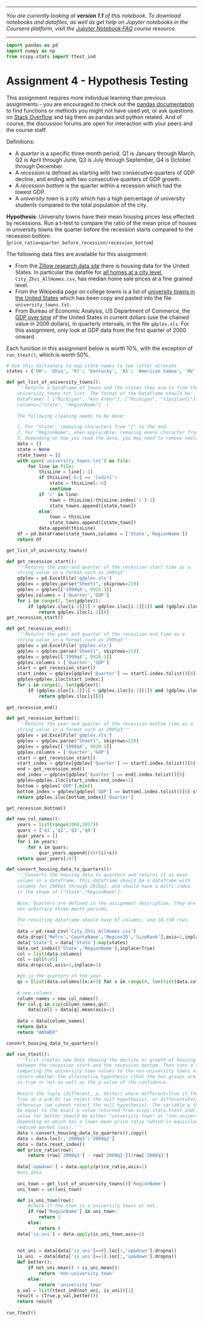 
---

_You are currently looking at **version 1.1** of this notebook. To download notebooks and datafiles, as well as get help on Jupyter notebooks in the Coursera platform, visit the [Jupyter Notebook FAQ](https://www.coursera.org/learn/python-data-analysis/resources/0dhYG) course resource._

---


```python
import pandas as pd
import numpy as np
from scipy.stats import ttest_ind
```

# Assignment 4 - Hypothesis Testing
This assignment requires more individual learning than previous assignments - you are encouraged to check out the [pandas documentation](http://pandas.pydata.org/pandas-docs/stable/) to find functions or methods you might not have used yet, or ask questions on [Stack Overflow](http://stackoverflow.com/) and tag them as pandas and python related. And of course, the discussion forums are open for interaction with your peers and the course staff.

Definitions:
* A _quarter_ is a specific three month period, Q1 is January through March, Q2 is April through June, Q3 is July through September, Q4 is October through December.
* A _recession_ is defined as starting with two consecutive quarters of GDP decline, and ending with two consecutive quarters of GDP growth.
* A _recession bottom_ is the quarter within a recession which had the lowest GDP.
* A _university town_ is a city which has a high percentage of university students compared to the total population of the city.

**Hypothesis**: University towns have their mean housing prices less effected by recessions. Run a t-test to compare the ratio of the mean price of houses in university towns the quarter before the recession starts compared to the recession bottom. (`price_ratio=quarter_before_recession/recession_bottom`)

The following data files are available for this assignment:
* From the [Zillow research data site](http://www.zillow.com/research/data/) there is housing data for the United States. In particular the datafile for [all homes at a city level](http://files.zillowstatic.com/research/public/City/City_Zhvi_AllHomes.csv), ```City_Zhvi_AllHomes.csv```, has median home sale prices at a fine grained level.
* From the Wikipedia page on college towns is a list of [university towns in the United States](https://en.wikipedia.org/wiki/List_of_college_towns#College_towns_in_the_United_States) which has been copy and pasted into the file ```university_towns.txt```.
* From Bureau of Economic Analysis, US Department of Commerce, the [GDP over time](http://www.bea.gov/national/index.htm#gdp) of the United States in current dollars (use the chained value in 2009 dollars), in quarterly intervals, in the file ```gdplev.xls```. For this assignment, only look at GDP data from the first quarter of 2000 onward.

Each function in this assignment below is worth 10%, with the exception of ```run_ttest()```, which is worth 50%.


```python
# Use this dictionary to map state names to two letter acronyms
states = {'OH': 'Ohio', 'KY': 'Kentucky', 'AS': 'American Samoa', 'NV': 'Nevada', 'WY': 'Wyoming', 'NA': 'National', 'AL': 'Alabama', 'MD': 'Maryland', 'AK': 'Alaska', 'UT': 'Utah', 'OR': 'Oregon', 'MT': 'Montana', 'IL': 'Illinois', 'TN': 'Tennessee', 'DC': 'District of Columbia', 'VT': 'Vermont', 'ID': 'Idaho', 'AR': 'Arkansas', 'ME': 'Maine', 'WA': 'Washington', 'HI': 'Hawaii', 'WI': 'Wisconsin', 'MI': 'Michigan', 'IN': 'Indiana', 'NJ': 'New Jersey', 'AZ': 'Arizona', 'GU': 'Guam', 'MS': 'Mississippi', 'PR': 'Puerto Rico', 'NC': 'North Carolina', 'TX': 'Texas', 'SD': 'South Dakota', 'MP': 'Northern Mariana Islands', 'IA': 'Iowa', 'MO': 'Missouri', 'CT': 'Connecticut', 'WV': 'West Virginia', 'SC': 'South Carolina', 'LA': 'Louisiana', 'KS': 'Kansas', 'NY': 'New York', 'NE': 'Nebraska', 'OK': 'Oklahoma', 'FL': 'Florida', 'CA': 'California', 'CO': 'Colorado', 'PA': 'Pennsylvania', 'DE': 'Delaware', 'NM': 'New Mexico', 'RI': 'Rhode Island', 'MN': 'Minnesota', 'VI': 'Virgin Islands', 'NH': 'New Hampshire', 'MA': 'Massachusetts', 'GA': 'Georgia', 'ND': 'North Dakota', 'VA': 'Virginia'}
```


```python
def get_list_of_university_towns():
    '''Returns a DataFrame of towns and the states they are in from the 
    university_towns.txt list. The format of the DataFrame should be:
    DataFrame( [ ["Michigan", "Ann Arbor"], ["Michigan", "Yipsilanti"] ], 
    columns=["State", "RegionName"]  )
    
    The following cleaning needs to be done:

    1. For "State", removing characters from "[" to the end.
    2. For "RegionName", when applicable, removing every character from " (" to the end.
    3. Depending on how you read the data, you may need to remove newline character '\n'. '''
    data = []
    state = None
    state_towns = []
    with open('university_towns.txt') as file:
        for line in file:
            thisLine = line[:-1]
            if thisLine[-6:] == '[edit]':
                state = thisLine[:-6]
                continue
            if '(' in line:
                town = thisLine[:thisLine.index('(')-1]
                state_towns.append([state,town])
            else:
                town = thisLine
                state_towns.append([state,town])
            data.append(thisLine)
    df = pd.DataFrame(state_towns,columns = ['State','RegionName'])
    return df

get_list_of_university_towns()
```


```python
def get_recession_start():
    '''Returns the year and quarter of the recession start time as a 
    string value in a format such as 2005q3'''
    gdplev = pd.ExcelFile('gdplev.xls')
    gdplev = gdplev.parse("Sheet1", skiprows=219)
    gdplev = gdplev[['1999q4', 9926.1]]
    gdplev.columns = ['Quarter','GDP']
    for i in range(2, len(gdplev)):
        if (gdplev.iloc[i-2][1] > gdplev.iloc[i-1][1]) and (gdplev.iloc[i-1][1] > gdplev.iloc[i][1]):
            return gdplev.iloc[i-2][0]
get_recession_start()
```


```python
def get_recession_end():
    '''Returns the year and quarter of the recession end time as a 
    string value in a format such as 2005q3'''
    gdplev = pd.ExcelFile('gdplev.xls')
    gdplev = gdplev.parse("Sheet1", skiprows=219)
    gdplev = gdplev[['1999q4', 9926.1]]
    gdplev.columns = ['Quarter','GDP']
    start = get_recession_start()
    start_index = gdplev[gdplev['Quarter'] == start].index.tolist()[0]
    gdplev=gdplev.iloc[start_index:]
    for i in range(2, len(gdplev)):
        if (gdplev.iloc[i-2][1] < gdplev.iloc[i-1][1]) and (gdplev.iloc[i-1][1] < gdplev.iloc[i][1]):
            return gdplev.iloc[i][0]
        
get_recession_end()   

```


```python
def get_recession_bottom():
    '''Returns the year and quarter of the recession bottom time as a 
    string value in a format such as 2005q3'''
    gdplev = pd.ExcelFile('gdplev.xls')
    gdplev = gdplev.parse("Sheet1", skiprows=219)
    gdplev = gdplev[['1999q4', 9926.1]]
    gdplev.columns = ['Quarter','GDP']
    start = get_recession_start()
    start_index = gdplev[gdplev['Quarter'] == start].index.tolist()[0]
    end = get_recession_end()
    end_index = gdplev[gdplev['Quarter'] == end].index.tolist()[0]
    gdplev=gdplev.iloc[start_index:end_index+1]
    bottom = gdplev['GDP'].min()
    bottom_index = gdplev[gdplev['GDP'] == bottom].index.tolist()[0]-start_index
    return gdplev.iloc[bottom_index]['Quarter']

get_recession_bottom()
```


```python
def new_col_names():
    years = list(range(2000,2017))
    quars = ['q1','q2','q3','q4']
    quar_years = []
    for i in years:
        for x in quars:
            quar_years.append((str(i)+x))
    return quar_years[:67]

def convert_housing_data_to_quarters():
    '''Converts the housing data to quarters and returns it as mean 
    values in a dataframe. This dataframe should be a dataframe with
    columns for 2000q1 through 2016q3, and should have a multi-index
    in the shape of ["State","RegionName"].
    
    Note: Quarters are defined in the assignment description, they are
    not arbitrary three month periods.
    
    The resulting dataframe should have 67 columns, and 10,730 rows.
    '''
    data = pd.read_csv('City_Zhvi_AllHomes.csv')
    data.drop(['Metro','CountyName','RegionID','SizeRank'],axis=1,inplace=1)
    data['State'] = data['State'].map(states)
    data.set_index(['State','RegionName'],inplace=True)
    col = list(data.columns)
    col = col[0:45]
    data.drop(col,axis=1,inplace=1)

    #qs is the quarters of the year
    qs = [list(data.columns)[x:x+3] for x in range(0, len(list(data.columns)), 3)]
    
    # new columns
    column_names = new_col_names()
    for col,q in zip(column_names,qs):
        data[col] = data[q].mean(axis=1)
        
    data = data[column_names]
    return data
    return "ANSWER"

convert_housing_data_to_quarters()
```


```python
def run_ttest():
    '''First creates new data showing the decline or growth of housing prices
    between the recession start and the recession bottom. Then runs a ttest
    comparing the university town values to the non-university towns values, 
    return whether the alternative hypothesis (that the two groups are the same)
    is true or not as well as the p-value of the confidence. 
    
    Return the tuple (different, p, better) where different=True if the t-test is
    True at a p<0.01 (we reject the null hypothesis), or different=False if 
    otherwise (we cannot reject the null hypothesis). The variable p should
    be equal to the exact p value returned from scipy.stats.ttest_ind(). The
    value for better should be either "university town" or "non-university town"
    depending on which has a lower mean price ratio (which is equivilent to a
    reduced market loss).'''
    data = convert_housing_data_to_quarters().copy()
    data = data.loc[:,'2008q3':'2009q2']
    data = data.reset_index()
    def price_ratio(row):
        return (row['2008q3'] - row['2009q2'])/row['2008q3']
    
    data['up&down'] = data.apply(price_ratio,axis=1)
    #uni data 
    
    uni_town = get_list_of_university_towns()['RegionName']
    uni_town = set(uni_town)

    def is_uni_town(row):
        #check if the town is a university towns or not.
        if row['RegionName'] in uni_town:
            return 1
        else:
            return 0
    data['is_uni'] = data.apply(is_uni_town,axis=1)
    
    
    not_uni = data[data['is_uni']==0].loc[:,'up&down'].dropna()
    is_uni  = data[data['is_uni']==1].loc[:,'up&down'].dropna()
    def better():
        if not_uni.mean() < is_uni.mean():
            return 'non-university town'
        else:
            return 'university town'
    p_val = list(ttest_ind(not_uni, is_uni))[1]
    result = (True,p_val,better())
    return result
    
run_ttest()
```
